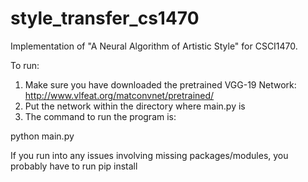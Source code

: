 # style_transfer_cs1470
Implementation of "A Neural Algorithm of Artistic Style" for CSCI1470.



To run:
1. Make sure you have downloaded the pretrained VGG-19 Network: http://www.vlfeat.org/matconvnet/pretrained/
2. Put the network within the directory where main.py is
3. The command to run the program is:

python main.py <Path to content image> <Path to style image>


If you run into any issues involving missing packages/modules, you probably have to run pip install <name of package>
